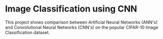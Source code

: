 # Image Classification using CNN

This project shows comparison between Artificial Neural Networks (ANN's) and Convolutional Neural Networks (CNN's) on the popular CIFAR-10 Image Classification dataset.
